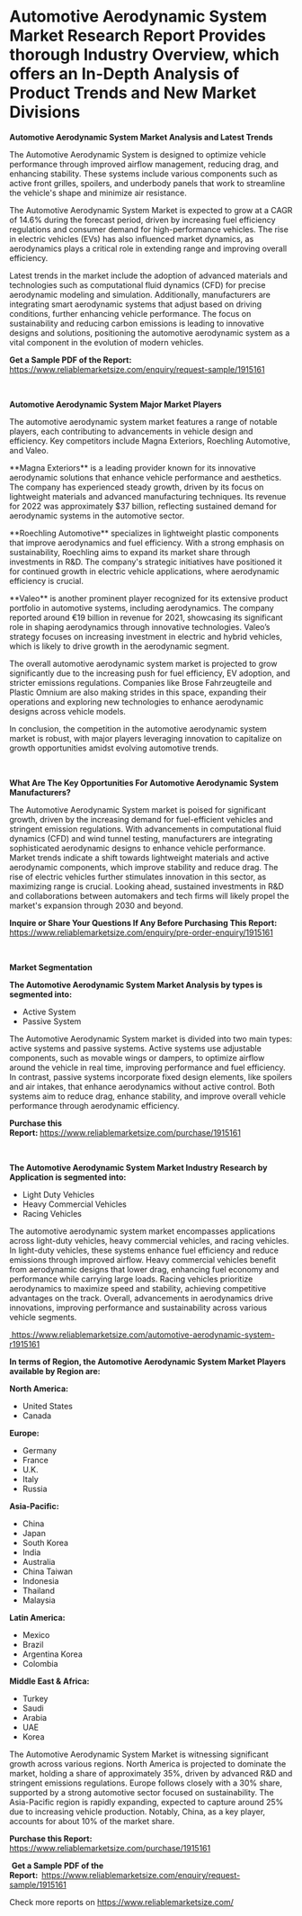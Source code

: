<p><h1>Automotive Aerodynamic System Market Research Report Provides thorough Industry Overview, which offers an In-Depth Analysis of Product Trends and New Market Divisions</h1></p><p><strong>Automotive Aerodynamic System Market Analysis and Latest Trends</strong></p>
<p><p>The Automotive Aerodynamic System is designed to optimize vehicle performance through improved airflow management, reducing drag, and enhancing stability. These systems include various components such as active front grilles, spoilers, and underbody panels that work to streamline the vehicle's shape and minimize air resistance. </p><p>The Automotive Aerodynamic System Market is expected to grow at a CAGR of 14.6% during the forecast period, driven by increasing fuel efficiency regulations and consumer demand for high-performance vehicles. The rise in electric vehicles (EVs) has also influenced market dynamics, as aerodynamics plays a critical role in extending range and improving overall efficiency. </p><p>Latest trends in the market include the adoption of advanced materials and technologies such as computational fluid dynamics (CFD) for precise aerodynamic modeling and simulation. Additionally, manufacturers are integrating smart aerodynamic systems that adjust based on driving conditions, further enhancing vehicle performance. The focus on sustainability and reducing carbon emissions is leading to innovative designs and solutions, positioning the automotive aerodynamic system as a vital component in the evolution of modern vehicles.</p></p>
<p><strong>Get a Sample PDF of the Report:&nbsp;</strong> <a href="https://www.reliablemarketsize.com/enquiry/request-sample/1915161?utm_campaign=3537&utm_medium=2&utm_source=Github&utm_content=ia&utm_term=31032025&utm_id=automotive-aerodynamic-system">https://www.reliablemarketsize.com/enquiry/request-sample/1915161</a></p>
<p>&nbsp;</p>
<p><strong>Automotive Aerodynamic System Major Market Players</strong></p>
<p><p>The automotive aerodynamic system market features a range of notable players, each contributing to advancements in vehicle design and efficiency. Key competitors include Magna Exteriors, Roechling Automotive, and Valeo. </p><p>**Magna Exteriors** is a leading provider known for its innovative aerodynamic solutions that enhance vehicle performance and aesthetics. The company has experienced steady growth, driven by its focus on lightweight materials and advanced manufacturing techniques. Its revenue for 2022 was approximately $37 billion, reflecting sustained demand for aerodynamic systems in the automotive sector.</p><p>**Roechling Automotive** specializes in lightweight plastic components that improve aerodynamics and fuel efficiency. With a strong emphasis on sustainability, Roechling aims to expand its market share through investments in R&D. The company's strategic initiatives have positioned it for continued growth in electric vehicle applications, where aerodynamic efficiency is crucial.</p><p>**Valeo** is another prominent player recognized for its extensive product portfolio in automotive systems, including aerodynamics. The company reported around €19 billion in revenue for 2021, showcasing its significant role in shaping aerodynamics through innovative technologies. Valeo’s strategy focuses on increasing investment in electric and hybrid vehicles, which is likely to drive growth in the aerodynamic segment.</p><p>The overall automotive aerodynamic system market is projected to grow significantly due to the increasing push for fuel efficiency, EV adoption, and stricter emissions regulations. Companies like Brose Fahrzeugteile and Plastic Omnium are also making strides in this space, expanding their operations and exploring new technologies to enhance aerodynamic designs across vehicle models. </p><p>In conclusion, the competition in the automotive aerodynamic system market is robust, with major players leveraging innovation to capitalize on growth opportunities amidst evolving automotive trends.</p></p>
<p>&nbsp;</p>
<p><strong>What Are The Key Opportunities For Automotive Aerodynamic System Manufacturers?</strong></p>
<p><p>The Automotive Aerodynamic System market is poised for significant growth, driven by the increasing demand for fuel-efficient vehicles and stringent emission regulations. With advancements in computational fluid dynamics (CFD) and wind tunnel testing, manufacturers are integrating sophisticated aerodynamic designs to enhance vehicle performance. Market trends indicate a shift towards lightweight materials and active aerodynamic components, which improve stability and reduce drag. The rise of electric vehicles further stimulates innovation in this sector, as maximizing range is crucial. Looking ahead, sustained investments in R&D and collaborations between automakers and tech firms will likely propel the market's expansion through 2030 and beyond.</p></p>
<p><strong>Inquire or Share Your Questions If Any Before Purchasing This Report:</strong> <a href="https://www.reliablemarketsize.com/enquiry/pre-order-enquiry/1915161?utm_campaign=3537&utm_medium=2&utm_source=Github&utm_content=ia&utm_term=31032025&utm_id=automotive-aerodynamic-system">https://www.reliablemarketsize.com/enquiry/pre-order-enquiry/1915161</a></p>
<p>&nbsp;</p>
<p><strong>Market Segmentation</strong></p>
<p><strong>The Automotive Aerodynamic System Market Analysis by types is segmented into:</strong></p>
<p><ul><li>Active System</li><li>Passive System</li></ul></p>
<p><p>The Automotive Aerodynamic System market is divided into two main types: active systems and passive systems. Active systems use adjustable components, such as movable wings or dampers, to optimize airflow around the vehicle in real time, improving performance and fuel efficiency. In contrast, passive systems incorporate fixed design elements, like spoilers and air intakes, that enhance aerodynamics without active control. Both systems aim to reduce drag, enhance stability, and improve overall vehicle performance through aerodynamic efficiency.</p></p>
<p><strong>Purchase this Report:&nbsp;</strong><a href="https://www.reliablemarketsize.com/purchase/1915161?utm_campaign=3537&utm_medium=2&utm_source=Github&utm_content=ia&utm_term=31032025&utm_id=automotive-aerodynamic-system">https://www.reliablemarketsize.com/purchase/1915161</a></p>
<p>&nbsp;</p>
<p><strong>The Automotive Aerodynamic System Market Industry Research by Application is segmented into:</strong></p>
<p><ul><li>Light Duty Vehicles</li><li>Heavy Commercial Vehicles</li><li>Racing Vehicles</li></ul></p>
<p><p>The automotive aerodynamic system market encompasses applications across light-duty vehicles, heavy commercial vehicles, and racing vehicles. In light-duty vehicles, these systems enhance fuel efficiency and reduce emissions through improved airflow. Heavy commercial vehicles benefit from aerodynamic designs that lower drag, enhancing fuel economy and performance while carrying large loads. Racing vehicles prioritize aerodynamics to maximize speed and stability, achieving competitive advantages on the track. Overall, advancements in aerodynamics drive innovations, improving performance and sustainability across various vehicle segments.</p></p>
<p><a href="https://www.reliablemarketsize.com/automotive-aerodynamic-system-r1915161?utm_campaign=3537&utm_medium=2&utm_source=Github&utm_content=ia&utm_term=31032025&utm_id=automotive-aerodynamic-system">&nbsp;https://www.reliablemarketsize.com/automotive-aerodynamic-system-r1915161</a></p>
<p><strong>In terms of Region, the Automotive Aerodynamic System Market Players available by Region are:</strong></p>
<p>
    <p> <strong> North America: </strong>
        <ul>
            <li>United States</li>
            <li>Canada</li>
        </ul>
        </p> 
    <p> <strong> Europe: </strong>
        <ul>
            <li>Germany</li>
            <li>France</li>
            <li>U.K.</li>
            <li>Italy</li>
            <li>Russia</li>
        </ul>
        </p> 
    <p> <strong> Asia-Pacific: </strong>
        <ul>
            <li>China</li>
            <li>Japan</li>
            <li>South Korea</li>
            <li>India</li>
            <li>Australia</li>
            <li>China Taiwan</li>
            <li>Indonesia</li>
            <li>Thailand</li>
            <li>Malaysia</li>
        </ul>
        </p> 
    <p> <strong> Latin America: </strong>
        <ul>
            <li>Mexico</li>
            <li>Brazil</li>
            <li>Argentina Korea</li>
            <li>Colombia</li>
        </ul>
        </p> 
    <p> <strong> Middle East & Africa: </strong>
        <ul>
            <li>Turkey</li>
            <li>Saudi</li>
            <li>Arabia</li>
            <li>UAE</li>
            <li>Korea</li>
        </ul>
    </p>
    </p>
<p><p>The Automotive Aerodynamic System Market is witnessing significant growth across various regions. North America is projected to dominate the market, holding a share of approximately 35%, driven by advanced R&D and stringent emissions regulations. Europe follows closely with a 30% share, supported by a strong automotive sector focused on sustainability. The Asia-Pacific region is rapidly expanding, expected to capture around 25% due to increasing vehicle production. Notably, China, as a key player, accounts for about 10% of the market share.</p></p>
<p><strong>Purchase this Report: </strong><a href="https://www.reliablemarketsize.com/purchase/1915161?utm_campaign=3537&utm_medium=2&utm_source=Github&utm_content=ia&utm_term=31032025&utm_id=automotive-aerodynamic-system">https://www.reliablemarketsize.com/purchase/1915161</a></p>
<p>&nbsp;<strong>Get a Sample PDF of the Report:&nbsp;&nbsp;</strong><a href="https://www.reliablemarketsize.com/enquiry/request-sample/1915161?utm_campaign=3537&utm_medium=2&utm_source=Github&utm_content=ia&utm_term=31032025&utm_id=automotive-aerodynamic-system">https://www.reliablemarketsize.com/enquiry/request-sample/1915161</a></p>
<p><strong></strong></p>
<p>Check more reports on <a href="https://www.reliablemarketsize.com/?utm_campaign=3537&utm_medium=2&utm_source=Github&utm_content=ia&utm_term=31032025&utm_id=automotive-aerodynamic-system">https://www.reliablemarketsize.com/</a></p>